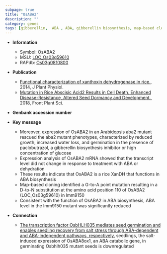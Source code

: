 ```yaml
---
subpage: true
title: "OsABA2"
description: ""
category: genes
tags: [gibberellin,  ABA , ABA, gibberellin biosynthesis, map-based cloning, ABA biosynthesis]
---
```


* **Information**  
    + Symbol: OsABA2  
    + MSU: [LOC_Os03g59610](http://rice.plantbiology.msu.edu/cgi-bin/ORF_infopage.cgi?orf=LOC_Os03g59610)  
    + RAPdb: [Os03g0810800](http://rapdb.dna.affrc.go.jp/viewer/gbrowse_details/irgsp1?name=Os03g0810800)  

* **Publication**  
    + [Functional characterization of xanthoxin dehydrogenase in rice.](http://www.ncbi.nlm.nih.gov/pubmed?term=Functional+characterization+of+xanthoxin+dehydrogenase+in+rice.%5BTitle%5D), 2014, J Plant Physiol.
    + [Mutation in Rice Abscisic Acid2 Results in Cell Death, Enhanced Disease-Resistance, Altered Seed Dormancy and Development.](http://www.ncbi.nlm.nih.gov/pubmed?term=Mutation+in+Rice+Abscisic+Acid2+Results+in+Cell+Death,+Enhanced+Disease-Resistance,+Altered+Seed+Dormancy+and+Development.%5BTitle%5D), 2018, Front Plant Sci.

* **Genbank accession number**  

* **Key message**  
    + Moreover, expression of OsABA2 in an Arabidopsis aba2 mutant rescued the aba2 mutant phenotypes, characterized by reduced growth, increased water loss, and germination in the presence of paclobutrazol, a gibberellin biosynthesis inhibitor or high concentration of glucose
    + Expression analysis of OsABA2 mRNA showed that the transcript level did not change in response to treatment with ABA or dehydration
    + These results indicate that OsABA2 is a rice XanDH that functions in ABA biosynthesis
    + Map-based cloning identified a G-to-A point mutation resulting in a D-to-N substitution at the amino acid position 110 of OsABA2 (LOC_Os03g59610) in lmm9150
    + Consistent with the function of OsABA2 in ABA biosynthesis, ABA level in the lmm9150 mutant was significantly reduced

* **Connection**  
    + [The transcription factor OsbHLH035 mediates seed germination and enables seedling recovery from salt stress through ABA-dependent and ABA-independent pathways, respectively.](WT) seedlings, the salt-induced expression of OsABA8ox1, an ABA catabolic gene, in germinating Osbhlh035 mutant seeds is downregulated



